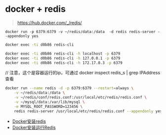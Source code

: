 # docker + redis

> https://hub.docker.com/_/redis/

```
docker run -p 6379:6379 -v ~/redis/data:/data  -d redis redis-server --appendonly yes
```

```bash
docker exec -ti d0b86 redis-cli

docker exec -ti d0b86 redis-cli -h localhost -p 6379 
docker exec -ti d0b86 redis-cli -h 127.0.0.1 -p 6379 
docker exec -ti d0b86 redis-cli -h 172.17.0.3 -p 6379 
```

// 注意，这个是容器运行的ip，可通过 docker inspect redis_s | grep IPAddress 查看

```bash
docker run --name redis -d -p 6379:6379 --restart=always \
    -v ~/redis/data:/data \
    -v ~/redis/conf/redis.conf:/usr/local/etc/redis/redis.conf \
    -v ~/mysql/data:/var/lib/mysql \
    -e MYSQL_ROOT_PASSWORD=123456 \
    redis redis-server /usr/local/etc/redis/redis.conf --appendonly yes
```

- [Docker安装redis](https://www.jianshu.com/p/2f95680f21c5)
- [Docker安装运行Redis](https://www.cnblogs.com/zhzhlong/p/9465670.html)